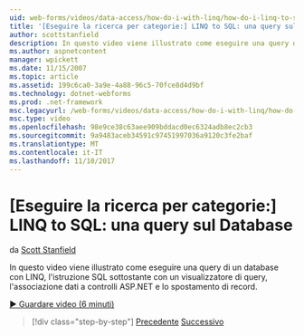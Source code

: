 ```yaml
---
uid: web-forms/videos/data-access/how-do-i-with-linq/how-do-i-linq-to-sql-querying-the-database
title: '[Eseguire la ricerca per categorie:] LINQ to SQL: una query sul Database | Documenti Microsoft'
author: scottstanfield
description: In questo video viene illustrato come eseguire una query di un database con LINQ, l'istruzione SQL sottostante con un visualizzatore di query, l'associazione dati a controlli ASP.NET e lo spostamento di record.
ms.author: aspnetcontent
manager: wpickett
ms.date: 11/15/2007
ms.topic: article
ms.assetid: 199c6ca0-3a9e-4a88-96c5-70fce8d4d9bf
ms.technology: dotnet-webforms
ms.prod: .net-framework
msc.legacyurl: /web-forms/videos/data-access/how-do-i-with-linq/how-do-i-linq-to-sql-querying-the-database
msc.type: video
ms.openlocfilehash: 98e9ce38c63aee909bddacd0ec6324adb8ec2cb3
ms.sourcegitcommit: 9a9483aceb34591c97451997036a9120c3fe2baf
ms.translationtype: MT
ms.contentlocale: it-IT
ms.lasthandoff: 11/10/2017
---
```

<a name="how-do-i-linq-to-sql-querying-the-database"></a>[Eseguire la ricerca per categorie:] LINQ to SQL: una query sul Database
====================
da [Scott Stanfield](https://github.com/scottstanfield)

In questo video viene illustrato come eseguire una query di un database con LINQ, l'istruzione SQL sottostante con un visualizzatore di query, l'associazione dati a controlli ASP.NET e lo spostamento di record.

[&#9654; Guardare video (6 minuti)](https://channel9.msdn.com/Blogs/ASP-NET-Site-Videos/how-do-i-linq-to-sql-querying-the-database)

>[!div class="step-by-step"]
[Precedente](how-do-i-linq-to-sql-data-model.md)
[Successivo](how-do-i-linq-to-sql-updating-the-database.md)
